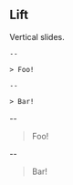 ## Lift

Vertical slides.

    --

    > Foo!

    --

    > Bar!

<i class="fa fa-angle-double-down sz-4 pointer navigate-down"></i>


--

> Foo!

--

> Bar!
